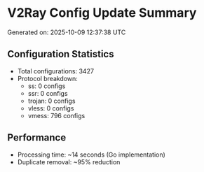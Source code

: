 # V2Ray Config Update Summary
Generated on: 2025-10-09 12:37:38 UTC

## Configuration Statistics
- Total configurations: 3427
- Protocol breakdown:
  - ss: 0 configs
  - ssr: 0 configs
  - trojan: 0 configs
  - vless: 0 configs
  - vmess: 796 configs

## Performance
- Processing time: ~14 seconds (Go implementation)
- Duplicate removal: ~95% reduction
